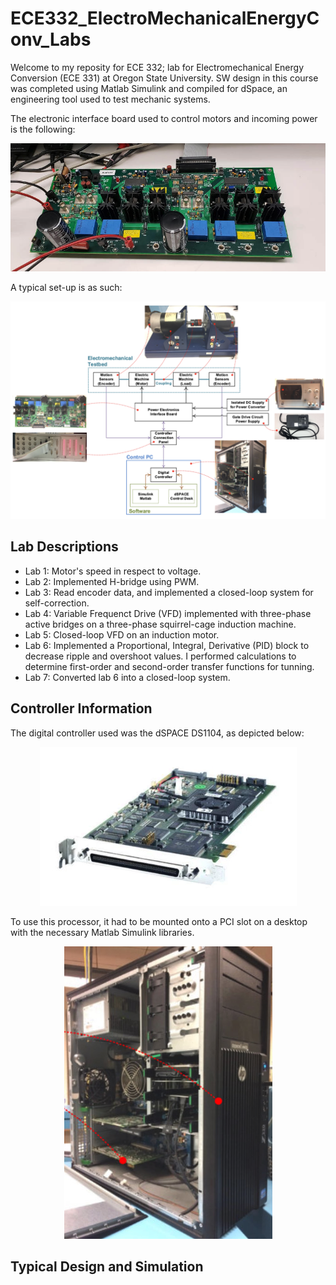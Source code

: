 # ECE332_ElectroMechanicalEnergyConv_Labs
Welcome to my reposity for ECE 332; lab for Electromechanical Energy Conversion (ECE 331) at Oregon State University. SW design in this course was completed using Matlab Simulink and compiled for dSpace, an engineering tool used to test mechanic systems.

The electronic interface board used to control motors and incoming power is the following:
<p align="center">
  <img src="https://github.com/victorg11/ECE332_ElectroMechanicalEnergyConv_Labs/blob/master/PowerElectronicsInterfaceBoard.png" s=5>
</p>

A typical set-up is as such:
<p align="center">
  <img src="https://github.com/victorg11/ECE332_ElectroMechanicalEnergyConv_Labs/blob/master/LabIntro.png" s=5>
</p>

## Lab Descriptions
* Lab 1: Motor's speed in respect to voltage.
* Lab 2: Implemented H-bridge using PWM.
* Lab 3: Read encoder data, and implemented a closed-loop system for self-correction.
* Lab 4: Variable Frequenct Drive (VFD) implemented with three-phase active bridges on a three-phase squirrel-cage induction machine.
* Lab 5: Closed-loop VFD on an induction motor.
* Lab 6: Implemented a Proportional, Integral, Derivative (PID) block to decrease ripple and overshoot values. I performed calculations to determine first-order and second-order transfer functions for tunning. 
* Lab 7: Converted lab 6 into a closed-loop system.

## Controller Information
The digital controller used was the dSPACE DS1104, as depicted below:
<p align="center">
  <img src="https://github.com/victorg11/ECE332_ElectroMechanicalEnergyConv_Labs/blob/master/Processor.png" s=5>
</p>

To use this processor, it had to be mounted onto a PCI slot on a desktop with the necessary Matlab Simulink libraries. 
<p align="center">
  <img src="https://github.com/victorg11/ECE332_ElectroMechanicalEnergyConv_Labs/blob/master/ComputerHWSetup.png" s=5>
</p>


## Typical Design and Simulation
